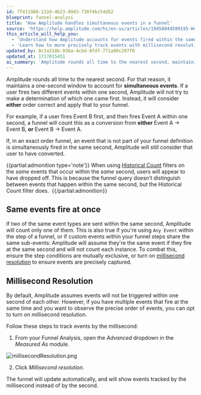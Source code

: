 ```yaml
---
id: 7f411988-132d-4623-89d3-730f4bc54d52
blueprint: funnel-analysi
title: 'How Amplitude handles simultaneous events in a funnel'
source: 'https://help.amplitude.com/hc/en-us/articles/19458044599195-How-Amplitude-handles-simultaneous-events-in-a-funnel'
this_article_will_help_you:
  - 'Understand how Amplitude accounts for events fired within the same second'
  - 'Learn how to more precisely track events with millisecond resolution'
updated_by: 0c3a318b-936a-4cbd-8fdf-771a90c297f0
updated_at: 1717015451
ai_summary: 'Amplitude rounds all time to the nearest second, maintaining a one-second window for simultaneous events. If a user fires two different events within one second, Amplitude will consider either order correct for your funnel. Even if events of the same type occur simultaneously, Amplitude counts only one. To track events by the millisecond, you can turn on millisecond resolution in the Funnel Analysis settings. This option allows you to observe the precise order of events when multiple events occur at the same time.'
---
```

Amplitude rounds all time to the nearest second. For that reason, it maintains a one-second window to account for **simultaneous events**. If a user fires two different events within one second, Amplitude will not try to make a determination of which one came first. Instead, it will consider **either** order correct and apply that to your funnel.

For example, if a user fires Event B first, and then fires Event A within one second, a funnel will count this as a conversion from **either** Event A -> Event B, **or** Event B -> Event A.

If, in an exact order funnel, an event that is not part of your funnel definition is simultaneously fired in the same second, Amplitude will still consider that user to have converted.

{{partial:admonition type='note'}}
When using [Historical Count](/docs/analytics/historical-count-1) filters on the *same* events that occur within the *same* second, users will appear to have dropped off. This is because the funnel query doesn't distinguish between events that happen within the same second, but the Historical Count filter does. 
{{/partial:admonition}}

## Same events fire at once

If two of the same event types are sent within the same second, Amplitude will count only one of them. This is also true if you're using `Any Event` within the step of a funnel, or if custom events within your funnel steps share the same sub-events: Amplitude will assume they're the same event if they fire at the same second and will not count each instance. To combat this, ensure the step conditions are mutually exclusive, or turn on [millisecond resolution](#millisecond-resolution) to ensure events are precisely captured.

## Millisecond Resolution

By default, Amplitude assumes events will not be triggered within one second of each other. However, if you have multiple events that fire at the same time and you want to observe the precise order of events, you can opt to turn on millisecond resolution.

Follow these steps to track events by the millisecond: 

1. From your Funnel Analysis, open the *Advanced* dropdown in the *Measured As* module.

![millisecondResolution.png](/docs/output/img/funnel-analysis/millisecondresolution-png.png)

2. Click *Millisecond resolution*.

The funnel will update automatically, and will show events tracked by the millisecond instead of by the second.